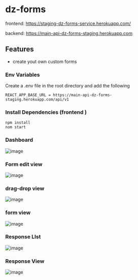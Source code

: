 # dz-forms

frontend:
https://staging-dz-forms-service.herokuapp.com/

backend:
 https://main-api-dz-forms-staging.herokuapp.com

## Features

- create yout own custom forms 

### Env Variables

Create a .env file in the root directory and add the following

```
REACT_APP_BASE_URL = https://main-api-dz-forms-staging.herokuapp.com/api/v1

```

### Install Dependencies (frontend )

```
npm install
nom start
```


### Dashboard

![image](https://user-images.githubusercontent.com/53328265/147442306-4f367a77-2c2b-47c9-9ea8-7439337eaa69.png)

### Form edit view 

![image](https://user-images.githubusercontent.com/53328265/147442407-fdeb7b81-b788-4ba0-8719-2f9270afe187.png)

### drag-drop view 
![image](https://user-images.githubusercontent.com/53328265/147442478-5489ee1f-7102-40c8-a2af-9e71e82f8a51.png)

### form view 

![image](https://user-images.githubusercontent.com/53328265/147442682-896b6876-7bb2-41b1-b083-6039db70b5e4.png)


### Response  LIst

![image](https://user-images.githubusercontent.com/53328265/147442732-ee97bdb5-5cef-4805-8a44-bc8047595d7d.png)

### Response View

![image](https://user-images.githubusercontent.com/53328265/147442800-cb305a33-de17-4e3f-82eb-7dcd03d6b826.png)

